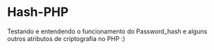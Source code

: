 # Hash-PHP

Testando e entendendo o funcionamento do Password_hash e alguns outros atributos de criptografia no PHP :)
